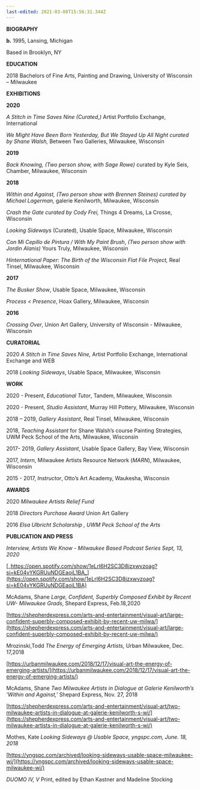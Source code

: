 ```yaml
---
last-edited: 2021-03-08T15:56:31.344Z
---
```

  **BIOGRAPHY**


  **b.** 1995, Lansing, Michigan 


  Based in Brooklyn, NY  


  **EDUCATION**


  2018 Bachelors of Fine Arts, Painting and Drawing, University of Wisconsin – Milwaukee


  **EXHIBITIONS**


  **2020**


  _A Stitch in Time Saves Nine (Curated,)_ Artist Portfolio Exchange, International


  _We Might Have Been Born Yesterday, But We Stayed Up All Night curated by Shane Walsh,_ Between Two Galleries, Milwaukee, Wisconsin


  **2019**


  _Back Knowing, (Two person show, with Sage Rowe)_ curated by Kyle Seis, Chamber, Milwaukee, Wisconsin


  **2018**


  _Within and Against, (Two person show with Brennen Steines) curated by Michael Lagerman,_ galerie Kenilworth, Milwaukee, Wisconsin


  _Crash the Gate curated by Cody Frei,_ Things 4 Dreams, La Crosse, Wisconsin


  _Looking Sideways_ (Curated), Usable Space, Milwaukee, Wisconsin


  _Con Mi Cepillo de Pintura / With My Paint Brush_, _(Two person show with Jordin Alanis)_ Yours Truly, Milwaukee, Wisconsin


  _Hinternational Paper: The Birth of the Wisconsin Flat File Project,_ Real Tinsel, Milwaukee, Wisconsin


  **2017**


  _The Busker Show_, Usable Space, Milwaukee, Wisconsin


  _Process < Presence_, Hoax Gallery, Milwaukee, Wisconsin


  **2016**


  _Crossing Over_, Union Art Gallery, University of Wisconsin - Milwaukee, Wisconsin


  **CURATORIAL**


  2020 _A Stitch in Time Saves Nine,_ Artist Portfolio Exchange, International Exchange and WEB


  2018 _Looking Sideways_, Usable Space, Milwaukee, Wisconsin


  **WORK**


  2020 - Present, _Educational Tutor_, Tandem, Milwaukee, Wisconsin


  2020 - Present, _Studio Assistant_, Murray Hill Pottery, Milwaukee, Wisconsin


  2018 – 2019, _Gallery Assistant_, Real Tinsel, Milwaukee, Wisconsin


  2018, _Teaching Assistant_ for Shane Walsh’s course Painting Strategies, UWM Peck School of the Arts, Milwaukee, Wisconsin


  2017- 2019, _Gallery Assistant_, Usable Space Gallery, Bay View, Wisconsin


  2017, _Intern_, Milwaukee Artists Resource Network (_MARN_), Milwaukee, Wisconsin


  2015 - 2017, _Instructor_, Otto’s Art Academy, Waukesha, Wisconsin


  **AWARDS**


  2020 _Milwaukee Artists Relief Fund_


  2018 _Directors Purchase Award_ Union Art Gallery


  2016 _Elsa Ulbricht Scholarship , UWM Peck School of the Arts_


  **PUBLICATION AND PRESS**


  _Interview, Artists We Know - Milwaukee Based Podcast Series Sept, 13, 2020_


  [_https://open.spotify.com/show/1eLrl6H2SC3D8jzxwvzoag?si=kE04vYKGRUuNDGEaoiL1BA_](https://open.spotify.com/show/1eLrl6H2SC3D8jzxwvzoag?si=kE04vYKGRUuNDGEaoiL1BA)


  McAdams, Shane _Large, Confident, Superbly Composed Exhibit by Recent UW- Milwaukee Grads_, Shepard Express, Feb.18,2020


  [https://shepherdexpress.com/arts-and-entertainment/visual-art/large-confident-superbly-composed-exhibit-by-recent-uw-milwa/](https://shepherdexpress.com/arts-and-entertainment/visual-art/large-confident-superbly-composed-exhibit-by-recent-uw-milwa/)


  Mrozinski,Todd _The Energy of Emerging Artists,_ Urban Milwaukee, Dec. 17,2018


  [https://urbanmilwaukee.com/2018/12/17/visual-art-the-energy-of-emerging-artists/](https://urbanmilwaukee.com/2018/12/17/visual-art-the-energy-of-emerging-artists/)


  McAdams, Shane _Two Milwaukee Artists in Dialogue at Galerie Kenilworth’s ‘Within and Against,’_ Shepard Express, Nov. 27, 2018


  [https://shepherdexpress.com/arts-and-entertainment/visual-art/two-milwaukee-artists-in-dialogue-at-galerie-kenilworth-s-wi/](https://shepherdexpress.com/arts-and-entertainment/visual-art/two-milwaukee-artists-in-dialogue-at-galerie-kenilworth-s-wi/)


  Mothes, Kate _Looking Sideways @ Usable Space, yngspc.com, June. 18, 2018_


  [https://yngspc.com/archived/looking-sideways-usable-space-milwaukee-wi/](https://yngspc.com/archived/looking-sideways-usable-space-milwaukee-wi/)


  _DUOMO IV, V_ Print, edited by Ethan Kastner and Madeline Stocking
